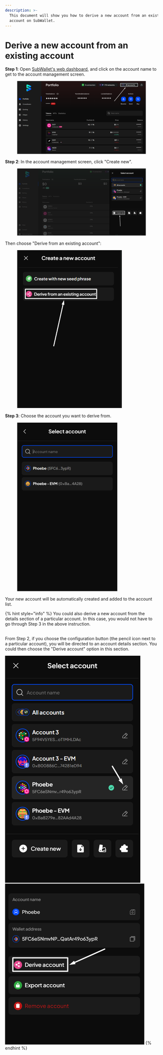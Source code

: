 ```yaml
---
description: >-
  This document will show you how to derive a new account from an existing
  account on SubWallet.
---
```


# Derive a new account from an existing account

**Step 1**: Open [SubWallet's web dashboard](https://web.subwallet.app/welcome), and click on the account name to get to the account management screen.

<figure><img src="../../.gitbook/assets/image (7) (1).png" alt=""><figcaption></figcaption></figure>

**Step 2**:  In the account management screen, click "Create new".&#x20;

<figure><img src="../../.gitbook/assets/image (8) (1).png" alt=""><figcaption></figcaption></figure>

Then choose "Derive from an existing account":

<div align="left">

<figure><img src="../../.gitbook/assets/image (10) (1).png" alt="" width="345"><figcaption></figcaption></figure>

</div>

**Step 3**: Choose the account you want to derive from.

<div align="left">

<figure><img src="../../.gitbook/assets/image (12) (1).png" alt="" width="330"><figcaption></figcaption></figure>

</div>

Your new account will be automatically created and added to the account list.&#x20;

{% hint style="info" %}
You could also derive a new account from the details section of a particular account. In this case, you would not have to go through Step 3 in the above instruction.&#x20;

\
From Step 2, if you choose the configuration button (the pencil icon next to a particular account), you will be directed to an account details section. You could then choose the "Derive account" option in this section.&#x20;

![](<../../.gitbook/assets/image (13) (1).png>)![](<../../.gitbook/assets/image (14) (1).png>)
{% endhint %}


